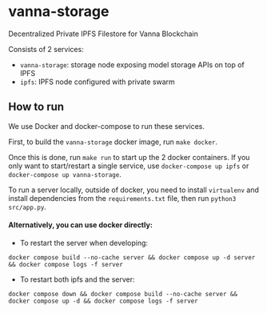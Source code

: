 # vanna-storage

Decentralized Private IPFS Filestore for Vanna Blockchain

Consists of 2 services:

- `vanna-storage`: storage node exposing model storage APIs on top of IPFS
- `ipfs`: IPFS node configured with private swarm

## How to run 

We use Docker and docker-compose to run these services.

First, to build the `vanna-storage` docker image, run `make docker`.

Once this is done, run `make run` to start up the 2 docker containers.
If you only want to start/restart a single service, use `docker-compose up ipfs` or `docker-compose up vanna-storage`.

To run a server locally, outside of docker, you need to install `virtualenv` and install dependencies from the `requirements.txt` file, then run `python3 src/app.py`.

#### Alternatively, you can use docker directly:
- To restart the server when developing:
```
docker compose build --no-cache server && docker compose up -d server && docker compose logs -f server
```

- To restart both ipfs and the server:
```
docker compose down && docker compose build --no-cache server && docker compose up -d && docker compose logs -f server
```
